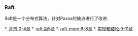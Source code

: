 ### Raft
  Raft是一个分布式算法，针对Paxos的缺点进行了改进.

*. [背景:0-4章](./baclground.md)
*. [raft:第5章](./raft.md)
*. [raft-more:6-8章](./more-raft.md)
*. [实现和结论:9-11章](./implement.md)
